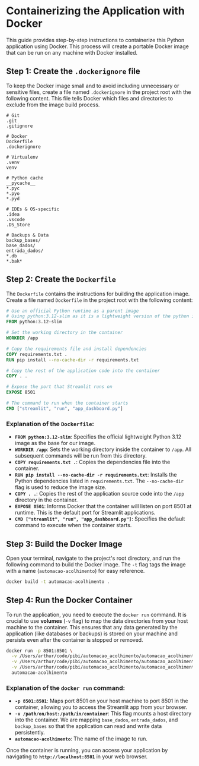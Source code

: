 # Containerizing the Application with Docker

This guide provides step-by-step instructions to containerize this Python application using Docker. This process will create a portable Docker image that can be run on any machine with Docker installed.

## Step 1: Create the `.dockerignore` file

To keep the Docker image small and to avoid including unnecessary or sensitive files, create a file named `.dockerignore` in the project root with the following content. This file tells Docker which files and directories to exclude from the image build process.

```
# Git
.git
.gitignore

# Docker
Dockerfile
.dockerignore

# Virtualenv
.venv
venv

# Python cache
__pycache__
*.pyc
*.pyo
*.pyd

# IDEs & OS-specific
.idea
.vscode
.DS_Store

# Backups & Data
backup_bases/
base_dados/
entrada_dados/
*.db
*.bak*
```

## Step 2: Create the `Dockerfile`

The `Dockerfile` contains the instructions for building the application image. Create a file named `Dockerfile` in the project root with the following content:

```dockerfile
# Use an official Python runtime as a parent image
# Using python:3.12-slim as it is a lightweight version of the python image
FROM python:3.12-slim

# Set the working directory in the container
WORKDIR /app

# Copy the requirements file and install dependencies
COPY requirements.txt .
RUN pip install --no-cache-dir -r requirements.txt

# Copy the rest of the application code into the container
COPY . .

# Expose the port that Streamlit runs on
EXPOSE 8501

# The command to run when the container starts
CMD ["streamlit", "run", "app_dashboard.py"]
```

### Explanation of the `Dockerfile`:
- **`FROM python:3.12-slim`**: Specifies the official lightweight Python 3.12 image as the base for our image.
- **`WORKDIR /app`**: Sets the working directory inside the container to `/app`. All subsequent commands will be run from this directory.
- **`COPY requirements.txt .`**: Copies the dependencies file into the container.
- **`RUN pip install --no-cache-dir -r requirements.txt`**: Installs the Python dependencies listed in `requirements.txt`. The `--no-cache-dir` flag is used to reduce the image size.
- **`COPY . .`**: Copies the rest of the application source code into the `/app` directory in the container.
- **`EXPOSE 8501`**: Informs Docker that the container will listen on port 8501 at runtime. This is the default port for Streamlit applications.
- **`CMD ["streamlit", "run", "app_dashboard.py"]`**: Specifies the default command to execute when the container starts.

## Step 3: Build the Docker Image

Open your terminal, navigate to the project's root directory, and run the following command to build the Docker image. The `-t` flag tags the image with a name (`automacao-acolhimento`) for easy reference.

```bash
docker build -t automacao-acolhimento .
```

## Step 4: Run the Docker Container

To run the application, you need to execute the `docker run` command. It is crucial to use **volumes** (`-v` flag) to map the data directories from your host machine to the container. This ensures that any data generated by the application (like databases or backups) is stored on your machine and persists even after the container is stopped or removed.

```bash
docker run -p 8501:8501 \
  -v /Users/arthur/code/pibi/automacao_acolhimento/automacao_acolhimento/base_dados:/app/base_dados \
  -v /Users/arthur/code/pibi/automacao_acolhimento/automacao_acolhimento/entrada_dados:/app/entrada_dados \
  -v /Users/arthur/code/pibi/automacao_acolhimento/automacao_acolhimento/backup_bases:/app/backup_bases \
  automacao-acolhimento
```

### Explanation of the `docker run` command:
- **`-p 8501:8501`**: Maps port 8501 on your host machine to port 8501 in the container, allowing you to access the Streamlit app from your browser.
- **`-v /path/on/host:/path/in/container`**: This flag mounts a host directory into the container. We are mapping `base_dados`, `entrada_dados`, and `backup_bases` so that the application can read and write data persistently.
- **`automacao-acolhimento`**: The name of the image to run.

Once the container is running, you can access your application by navigating to **`http://localhost:8501`** in your web browser.
